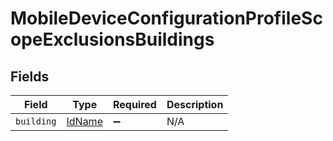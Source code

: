 # MobileDeviceConfigurationProfileScopeExclusionsBuildings


## Fields

| Field                                   | Type                                    | Required                                | Description                             |
| --------------------------------------- | --------------------------------------- | --------------------------------------- | --------------------------------------- |
| `building`                              | [IdName](../../models/shared/idname.md) | :heavy_minus_sign:                      | N/A                                     |